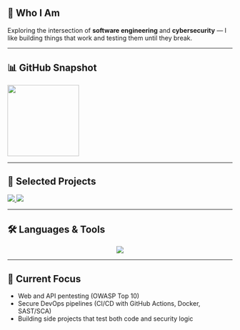 ## 👤 Who I Am  
Exploring the intersection of **software engineering** and **cybersecurity** — I like building things that work and testing them until they break. 

---

## 📊 GitHub Snapshot

<a href="https://github.com/hungnm04">
  <img height=160 src="https://github-readme-stats.vercel.app/api?username=hungnm04&show_icons=true&theme=tokyonight&hide=contribs,issues,rank" />
</a>

---

## 🔬 Selected Projects  

<a href="https://github.com/hungnm04/Bumpy-Road">
  <img src="https://github-readme-stats.vercel.app/api/pin/?username=hungnm04&repo=Bumpy-Road&theme=onedark" />
</a>
<a href="https://github.com/hungnm04/StudyPad">
  <img src="https://github-readme-stats.vercel.app/api/pin/?username=hungnm04&repo=StudyPad&theme=onedark" />
</a>

---

## 🛠️ Languages & Tools  

<p align="center">
  <a href="https://skillicons.dev">
    <img src="https://skillicons.dev/icons?i=cpp,java,docker,githubactions,postgres,vim,kali&theme=light" />
  </a>
</p>

---

## 🎯 Current Focus  
- Web and API pentesting (OWASP Top 10)  
- Secure DevOps pipelines (CI/CD with GitHub Actions, Docker, SAST/SCA)  
- Building side projects that test both code and security logic  
